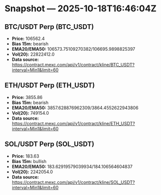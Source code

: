 # Snapshot — 2025-10-18T16:46:04Z

## BTC/USDT Perp (BTC_USDT)
- **Price:** 106562.4
- **Bias 15m:** bearish
- **EMA20/EMA50:** 106573.75109270382/106695.9898825397
- **Vol(20):** 22822412.0
- **Data source:** https://contract.mexc.com/api/v1/contract/kline/BTC_USDT?interval=Min1&limit=60

## ETH/USDT Perp (ETH_USDT)
- **Price:** 3855.86
- **Bias 15m:** bearish
- **EMA20/EMA50:** 3857.628876962309/3864.4552622943806
- **Vol(20):** 749154.0
- **Data source:** https://contract.mexc.com/api/v1/contract/kline/ETH_USDT?interval=Min1&limit=60

## SOL/USDT Perp (SOL_USDT)
- **Price:** 183.63
- **Bias 15m:** bullish
- **EMA20/EMA50:** 183.62919579039934/184.106564604837
- **Vol(20):** 2242054.0
- **Data source:** https://contract.mexc.com/api/v1/contract/kline/SOL_USDT?interval=Min1&limit=60
